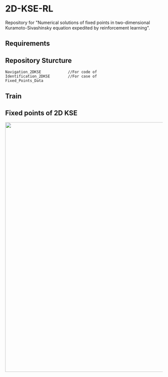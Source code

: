 # 2D-KSE-RL

Repository for "Numerical solutions of fixed points in two-dimensional Kuramoto-Sivashinsky equation expedited by reinforcement learning".

## Requirements



## Repository Sturcture

```
Navigation_2DKSE            //For code of 
Identification_2DKSE        //For case of 
Fixed_Points_Data
```

## Train



## Fixed points of 2D KSE


<img src="Result_Presentation\Parameters.png" width="800">
